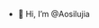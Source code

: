 - 👋 Hi, I’m @Aosilujia

<!---
Aosilujia/Aosilujia is a ✨ special ✨ repository because its `README.md` (this file) appears on your GitHub profile.
You can click the Preview link to take a look at your changes.
--->
